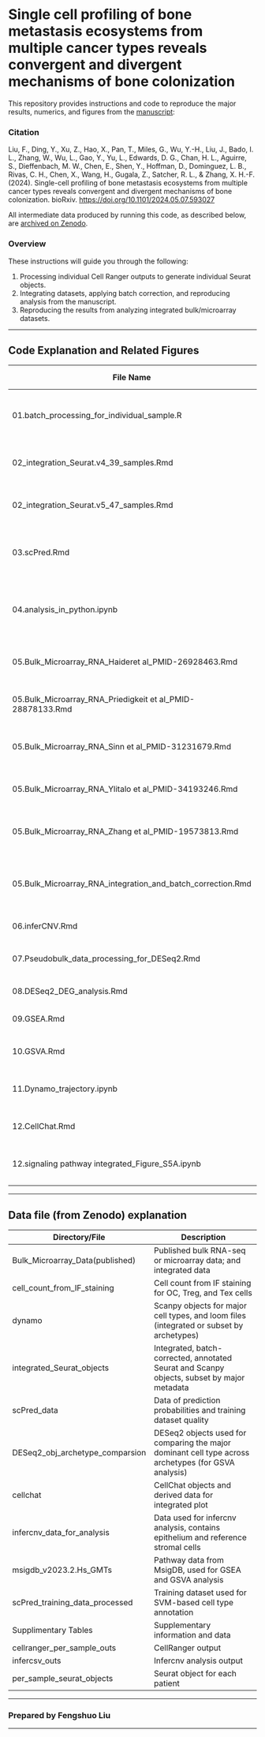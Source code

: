 # Single cell profiling of bone metastasis ecosystems from multiple cancer types reveals convergent and divergent mechanisms of bone colonization

This repository provides instructions and code to reproduce the major results, numerics, and figures from the [manuscript](https://doi.org/10.1101/2024.05.07.593027):

### Citation
Liu, F., Ding, Y., Xu, Z., Hao, X., Pan, T., Miles, G., Wu, Y.-H., Liu, J., Bado, I. L., Zhang, W., Wu, L., Gao, Y., Yu, L., Edwards, D. G., Chan, H. L., Aguirre, S., Dieffenbach, M. W., Chen, E., Shen, Y., Hoffman, D., Dominguez, L. B., Rivas, C. H., Chen, X., Wang, H., Gugala, Z., Satcher, R. L., & Zhang, X. H.-F. (2024). Single-cell profiling of bone metastasis ecosystems from multiple cancer types reveals convergent and divergent mechanisms of bone colonization. bioRxiv. https://doi.org/10.1101/2024.05.07.593027

All intermediate data produced by running this code, as described below, are [archived on Zenodo](https://zenodo.org/uploads/14270977).  

### Overview
These instructions will guide you through the following:
1. Processing individual Cell Ranger outputs to generate individual Seurat objects.  
2. Integrating datasets, applying batch correction, and reproducing analysis from the manuscript.  
3. Reproducing the results from analyzing integrated bulk/microarray datasets.  

---

## Code Explanation and Related Figures

| **File Name**                                    | **Description**                                                                 | **Related Figure**             |
|--------------------------------------------------|---------------------------------------------------------------------------------|--------------------------------|
| 01.batch_processing_for_individual_sample.R      | Process Cell Ranger outputs and generate individual Seurat objects              | /                              |
| 02_integration_Seurat.v4_39_samples.Rmd          | Integration of the first batch (39 samples) as Seurat v4 assay                  | /                              |
| 02_integration_Seurat.v5_47_samples.Rmd          | Integration of a total of 47 samples as Seurat v5 assay                         | /                              |
| 03.scPred.Rmd                                    | Cell type prediction using scPred                                              | Fig S1A-S1C; Table S2          |
| 04.analysis_in_python.ipynb                      | Figure generation                                                              | Fig 1B-1F; Fig S1D-S1N; Fig 6A-6D |
| 05.Bulk_Microarray_RNA_Haideret al_PMID-26928463.Rmd | Analysis of bulk/microarray data from PMID:26928463                             | /                              |
| 05.Bulk_Microarray_RNA_Priedigkeit et al_PMID-28878133.Rmd | Analysis of bulk/microarray data from PMID:28878133                             | Fig 3D                         |
| 05.Bulk_Microarray_RNA_Sinn et al_PMID-31231679.Rmd | Analysis of bulk/microarray data from PMID:31231679                             | Fig 3E, 3F                    |
| 05.Bulk_Microarray_RNA_Ylitalo et al_PMID-34193246.Rmd | Analysis of bulk/microarray data from PMID:34193246                             | /                              |
| 05.Bulk_Microarray_RNA_Zhang et al_PMID-19573813.Rmd | Analysis of bulk/microarray data from PMID:19573813                             | /                              |
| 05.Bulk_Microarray_RNA_integration_and_batch_correction.Rmd | Integrating all bulk/microarray data, applying batch correction, and analysis    | Fig 3B, 3C; Fig S3A           |
| 06.inferCNV.Rmd                                  | InferCNV analysis                                                              | Fig 5                          |
| 07.Pseudobulk_data_processing_for_DESeq2.Rmd     | Prepare DESeq2 object for DEG and pathway analysis                              | /                              |
| 08.DESeq2_DEG_analysis.Rmd                       | DEG analysis                                                                   | Table S5                       |
| 09.GSEA.Rmd                                      | Pathway enrichment from DEGs                                                   | Table S5                       |
| 10.GSVA.Rmd                                      | GSVA analysis                                                                  | Fig 6E; Table S6               |
| 11.Dynamo_trajectory.ipynb                       | Trajectory inference                                                           | Fig 4; Fig S4; Table S4        |
| 12.CellChat.Rmd                                  | Cell-cell communication analysis                                               | Fig 7A                         |
| 12.signaling pathway integrated_Figure_S5A.ipynb | Process cell-cell communication-derived data                                   | Fig S5A; Table S3              |

---

## Data file (from Zenodo) explanation 

| Directory/File                      | Description                                                                 |
|-------------------------------------|-----------------------------------------------------------------------------|
| Bulk_Microarray_Data(published)     | Published bulk RNA-seq or microarray data; and integrated data             |
| cell_count_from_IF_staining         | Cell count from IF staining for OC, Treg, and Tex cells                    |
| dynamo                              | Scanpy objects for major cell types, and loom files (integrated or subset by archetypes) |
| integrated_Seurat_objects           | Integrated, batch-corrected, annotated Seurat and Scanpy objects, subset by major metadata |
| scPred_data                         | Data of prediction probabilities and training dataset quality              |
| DESeq2_obj_archetype_comparsion     | DESeq2 objects used for comparing the major dominant cell type across archetypes (for GSVA analysis) |
| cellchat                            | CellChat objects and derived data for integrated plot                      |
| infercnv_data_for_analysis          | Data used for infercnv analysis, contains epithelium and reference stromal cells |
| msigdb_v2023.2.Hs_GMTs              | Pathway data from MsigDB, used for GSEA and GSVA analysis                  |
| scPred_training_data_processed      | Training dataset used for SVM-based cell type annotation                   |
| Supplimentary Tables                | Supplementary information and data                                         |
| cellranger_per_sample_outs          | CellRanger output                                                          |
| infercsv_outs                       | Infercnv analysis output                                                   |
| per_sample_seurat_objects           | Seurat object for each patient                                             |

---
### Prepared by Fengshuo Liu
---

